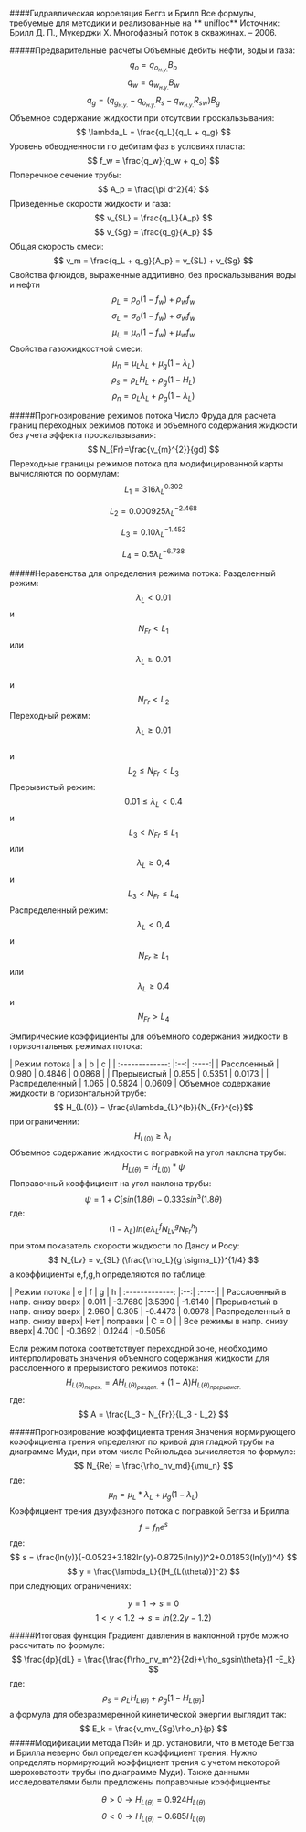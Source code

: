 ####Гидравлическая корреляция Беггз и Брилл
Все формулы, требуемые для методики и реализованные на ** unifloc**
Источник:
Брилл Д. П., Мукерджи Х. Многофазный поток в скважинах. – 2006.

#####Предварительные расчеты
Объемные дебиты нефти, воды и газа:
$$
q_o = q_{o_{н.у.}} B_o
$$
$$
q_w = q_{w_{н.у.}} B_w
$$
$$
q_g = (q_{g_{н.у.}} - q_{o_{н.у.}}R_{s}- q_{w_{н.у.}}R_{sw} ) B_g
$$
Объемное содержание жидкости при отсутсвии проскальзывания:
$$
\lambda_L = \frac{q_L}{q_L + q_g}
$$
Уровень обводненности по дебитам фаз в условиях пласта:
$$
f_w = \frac{q_w}{q_w + q_o}
$$
Поперечное сечение трубы:
$$
A_p = \frac{\pi d^2}{4}
$$
Приведенные скорости жидкости и газа:
$$
v_{SL} = \frac{q_L}{A_p}
$$
$$
v_{Sg} = \frac{q_g}{A_p}
$$
Общая скорость смеси:
$$
v_m = \frac{q_L + q_g}{A_p} = v_{SL} + v_{Sg}
$$
Свойства флюидов, выраженные аддитивно, без проскальзывания воды и нефти
$$
\rho_L = \rho_o (1 - f_w) + \rho_w f_w
$$
$$
\sigma_L = \sigma_o (1 - f_w) + \sigma_w f_w
$$
$$
\mu_L = \mu_o (1 - f_w) + \mu_w f_w
$$
Свойства газожидкостной смеси:
$$
\mu_n = \mu_L \lambda_L + \mu_g ( 1 - \lambda_L)
$$
$$
\rho_s = \rho_L H_L + \rho_g ( 1 - H_L)
$$
$$
\rho_n = \rho_L \lambda_L + \rho_g ( 1 - \lambda_L)
$$




#####Прогнозирование режимов потока
Число Фруда для расчета границ переходных режимов потока и объемного содержания жидкости без учета эффекта проскальзывания:
$$
N_{Fr}=\frac{v_{m}^{2}}{gd}
$$
Переходные границы режимов потока для модифицированной карты вычисляются по формулам:
$$ L_1 = 316 \lambda_{L}^{0.302} $$

$$ L_2 = 0.000925 \lambda_{L}^{-2.468}$$

$$ L_3 = 0.10 \lambda_{L}^{-1.452}$$

$$ L_4 = 0.5 \lambda_{L}^{-6.738} $$

#####Неравенства для определения режима потока:
Разделенный режим:
$$ \lambda_{L} < 0.01 $$
и
$$ N_{Fr} < L_1$$
или 
$$ \lambda_{L} \geq 0.01  $$  
и 
$$ N_{Fr} < L_2$$
Переходный режим:
$$ \lambda_{L} \geq 0.01  $$  
и
$$  L_2 \leq N_{Fr} < L_3$$
Прерывистый режим:
$$ 0.01 \leq \lambda_{L} < 0.4$$
и 
$$ L_3 < N_{Fr} \leq L_1 $$
или 
$$ \lambda_{L} \geq 0,4  $$ 
и
$$ L_3 < N_{Fr} \leq L_4 $$
Распределенный режим:
$$ \lambda_{L} < 0,4  $$ 
и
$$  N_{Fr} \geq L_1 $$
или
$$ \lambda_{L} \geq 0.4  $$ 
и
$$  N_{Fr} > L_4 $$

Эмпирические коэффициенты для объемного содержания жидкости в горизонтальных режимах потока:

| Режим потока       | a | b | c |
| :-------------: |:--:| :----:|
| Расслоенный     | 0.980    | 0.4846 | 0.0868 |
| Прерывистый   |  0.855   | 0.5351 | 0.0173 |
| Распределенный  |  1.065    | 0.5824 | 0.0609 |
Объемное содержание жидкости в горизонтальной трубе:
$$ H_{L(0)} = \frac{a\lambda_{L}^{b}}{N_{Fr}^{c}}$$
при ограничении:
$$ H_{L(0)} \geq \lambda_L$$
Объемное содержание жидкости с поправкой на угол наклона трубы:
$$ H_{L(\theta)} = H_{L(0)} * \psi $$
Поправочный коэффициент на угол наклона трубы:
$$ \psi = 1 + C[sin (1.8 \theta) - 0.333 sin^3(1.8 \theta)$$
где:
$$ (1 - \lambda_L) ln(e\lambda_{L}^fN_{Lv}^gN_{Fr}^h)$$
при этом показатель скорости жидкости по Дансу и Росу:
$$
N_{Lv} = v_{SL} (\frac{\rho_L}{g \sigma_L})^{1/4} 
$$
а коэффициенты e,f,g,h определяются по таблице:

| Режим потока       | e | f | g | h
| :-------------: |:--:| :----:|
| Расслоенный в напр. снизу вверх    | 0.011    | -3.7680 |3.5390 | -1.6140
| Прерывистый в напр. снизу вверх   |  2.960   | 0.305 | -0.4473 | 0.0978
| Распределенный в напр. снизу вверх|  Нет | поправки | С = 0 |
| Все режимы в напр. снизу вверх| 4.700    | -0.3692 | 0.1244 | -0.5056

Если режим потока соответствует переходной зоне, необходимо интерполировать значения объемного содержания жидкости для расслоенного и прерывистого режимов потока:
$$ H_{L(\theta)_{перех.}} = AH_{L(\theta)_{раздел.}} + (1-A)H_{L(\theta)_{прерывист.}}$$
где:
$$ A = \frac{L_3 - N_{Fr}}{L_3 - L_2} $$

#####Прогнозирование коэффициента трения
Значения нормирующего коэффициента трения определяют по кривой для гладкой трубы на диаграмме Муди, при этом число Рейнольдса вычисляется по формуле:
$$ 
N_{Re} = \frac{\rho_nv_md}{\mu_n} 
$$
где:
$$
\mu_n = \mu_L*\lambda_L + \mu_g(1-\lambda_L)
$$
Коэффициент трения двухфазного потока с поправкой Беггза и Брилла:
$$
f = f_n e^s
$$
где:
$$
s = \frac{ln(y)}{-0.0523+3.182ln(y)-0.8725(ln(y))^2+0.01853(ln(y))^4}
$$
$$
y = \frac{\lambda_L}{[H_{L(\theta)}]^2}
$$
при следующих ограничениях:

$$
y = 1 \to s = 0
$$
$$
1 < y < 1.2 \to s = ln(2.2y - 1.2)
$$

#####Итоговая функция
Градиент давления в наклонной трубе можно рассчитать по формуле:
$$
\frac{dp}{dL} = \frac{\frac{f\rho_nv_m^2}{2d}+\rho_sgsin\theta}{1 -E_k}
$$
где:
$$
\rho_s=\rho_L H_{L(\theta)}+\rho_g[1-H_{L(\theta)}]
$$
а формула для обезразмеренной кинетической энергии выглядит так:
$$
E_k = \frac{v_mv_{Sg}\rho_n}{p}
$$
#####Модификации метода
Пэйн и др. установили, что в методе Беггза и Брилла неверно был определен коэффициент трения. Нужно определять нормирующий коэффициент трения с учетом некоторой шероховатости трубы (по диаграмме Муди). 
Также данными исследователями были предложены поправочные коэффициенты:

$$
\theta > 0 \to H_{L(\theta)} = 0.924 H_{L(\theta)}
$$
$$
\theta < 0 \to H_{L(\theta)} = 0.685 H_{L(\theta)}
$$



